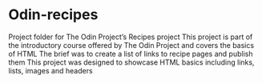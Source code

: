 # Odin-recipes
Project folder for The Odin Project’s Recipes project
This project is part of the introductory course offered by The Odin Project and covers the basics of HTML
The brief was to create a list of links to recipe pages and publish them
This project was designed to showcase HTML basics including links, lists, images and headers
